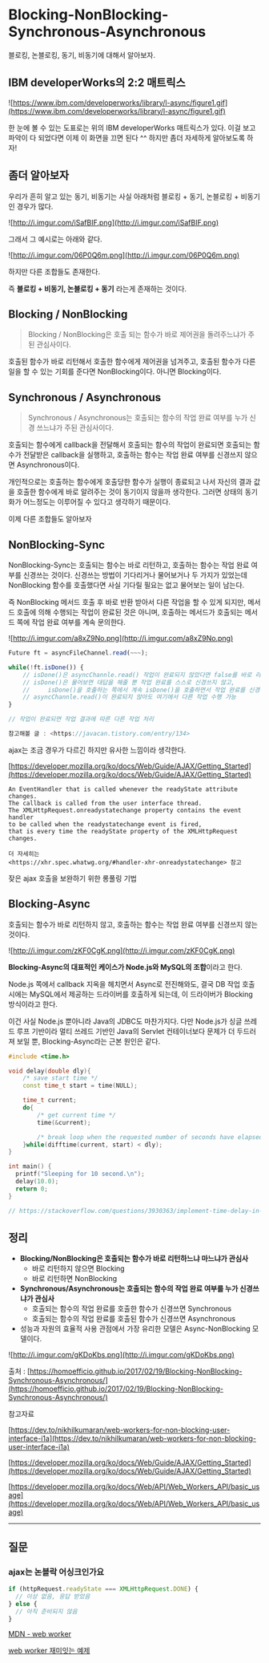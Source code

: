 # Blocking-NonBlocking-Synchronous-Asynchronous

블로킹, 논블로킹, 동기, 비동기에 대해서 알아보자.

## IBM developerWorks의 2:2 매트릭스

![https://www.ibm.com/developerworks/library/l-async/figure1.gif](https://www.ibm.com/developerworks/library/l-async/figure1.gif)

한 눈에 볼 수 있는 도표로는 위의 IBM developerWorks 매트릭스가 있다. 이걸 보고 파악이 다 되었다면 이제 이 화면을 끄면 된다 ^^ 하지만 좀더 자세하게 알아보도록 하자!

## 좀더 알아보자

우리가 흔히 알고 있는 동기, 비동기는 사실 아래처럼 블로킹 + 동기, 논블로킹 + 비동기 인 경우가 많다.

![http://i.imgur.com/iSafBIF.png](http://i.imgur.com/iSafBIF.png)

그래서 그 예시로는 아래와 같다.

![http://i.imgur.com/06P0Q6m.png](http://i.imgur.com/06P0Q6m.png)

하지만 다른 조합들도 존재한다.

즉 **블로킹 + 비동기, 논블로킹 + 동기** 라는게 존재하는 것이다.

## Blocking / NonBlocking

> Blocking / NonBlocking은 호출 되는 함수가 바로 제어권을 돌려주느냐가 주된 관심사이다.

호출된 함수가 바로 리턴해서 호출한 함수에게 제어권을 넘겨주고, 호출된 함수가 다른 일을 할 수 있는 기회를 준다면 NonBlocking이다. 아니면 Blocking이다.

## Synchronous / Asynchronous

> Synchronous / Asynchronous는 호출되는 함수의 작업 완료 여부를 누가 신경 쓰느냐가 주된 관심사이다.

호출되는 함수에게 callback을 전달해서 호출되는 함수의 작업이 완료되면 호출되는 함수가 전달받은 callback을 실행하고, 호출하는 함수는 작업 완료 여부를 신경쓰지 않으면 Asynchronous이다.

개인적으로는 호출하는 함수에게 호출당한 함수가 실행이 종료되고 나서 자신의 결과 값을 호출한 함수에게 바로 알려주는 것이 동기이지 않을까 생각한다. 그러면 상태의 동기화가 어느정도는 이루어질 수 있다고 생각하기 때문이다.

이제 다른 조합들도 알아보자

## NonBlocking-Sync

NonBlocking-Sync는 호출되는 함수는 바로 리턴하고, 호출하는 함수는 작업 완료 여부를 신경쓰는 것이다. 신경쓰는 방법이 기다리거나 물어보거나 두 가지가 있었는데 NonBlocking 함수를 호출했다면 사실 기다릴 필요는 없고 물어보는 일이 남는다.

즉 NonBlocking 메서드 호출 후 바로 반환 받아서 다른 작업을 할 수 있게 되지만, 메서드 호출에 의해 수행되는 작업이 완료된 것은 아니며, 호출하는 메서드가 호출되는 메서드 쪽에 작업 완료 여부를 계속 문의한다.

![http://i.imgur.com/a8xZ9No.png](http://i.imgur.com/a8xZ9No.png)

```javascript
Future ft = asyncFileChannel.read(~~~);

while(!ft.isDone()) {
    // isDone()은 asyncChannle.read() 작업이 완료되지 않았다면 false를 바로 리턴해준다.
    // isDone()은 물어보면 대답을 해줄 뿐 작업 완료를 스스로 신경쓰지 않고,
    //     isDone()을 호출하는 쪽에서 계속 isDone()을 호출하면서 작업 완료를 신경쓴다.
    // asyncChannle.read()이 완료되지 않아도 여기에서 다른 작업 수행 가능
}

// 작업이 완료되면 작업 결과에 따른 다른 작업 처리

참고해볼 글 : <https://javacan.tistory.com/entry/134>
```

ajax는 조금 경우가 다르긴 하지만 유사한 느낌이라 생각한다.

[https://developer.mozilla.org/ko/docs/Web/Guide/AJAX/Getting_Started](https://developer.mozilla.org/ko/docs/Web/Guide/AJAX/Getting_Started)

```text
An EventHandler that is called whenever the readyState attribute changes.
The callback is called from the user interface thread.
The XMLHttpRequest.onreadystatechange property contains the event handler
to be called when the readystatechange event is fired,
that is every time the readyState property of the XMLHttpRequest changes.

더 자세히는
<https://xhr.spec.whatwg.org/#handler-xhr-onreadystatechange> 참고
```

잦은 ajax 호출을 보완하기 위한 롱풀링 기법

## Blocking-Async

호출되는 함수가 바로 리턴하지 않고, 호출하는 함수는 작업 완료 여부를 신경쓰지 않는 것이다.

![http://i.imgur.com/zKF0CgK.png](http://i.imgur.com/zKF0CgK.png)

**Blocking-Async의 대표적인 케이스가 Node.js와 MySQL의 조합**이라고 한다.

Node.js 쪽에서 callback 지옥을 헤치면서 Async로 전진해와도, 결국 DB 작업 호출 시에는 MySQL에서 제공하는 드라이버를 호출하게 되는데, 이 드라이버가 Blocking 방식이라고 한다.

이건 사실 Node.js 뿐아니라 Java의 JDBC도 마찬가지다. 다만 Node.js가 싱글 쓰레드 루프 기반이라 멀티 쓰레드 기반인 Java의 Servlet 컨테이너보다 문제가 더 두드러져 보일 뿐, Blocking-Async라는 근본 원인은 같다.

```cpp
#include <time.h>

void delay(double dly){
    /* save start time */
    const time_t start = time(NULL);

    time_t current;
    do{
        /* get current time */
        time(&current);

        /* break loop when the requested number of seconds have elapsed */
    }while(difftime(current, start) < dly);
}

int main() {
  printf("Sleeping for 10 second.\n");
  delay(10.0);
  return 0;
}

// https://stackoverflow.com/questions/3930363/implement-time-delay-in-c
```

## 정리

- **Blocking/NonBlocking은 호출되는 함수가 바로 리턴하느냐 마느냐가 관심사**
  - 바로 리턴하지 않으면 Blocking
  - 바로 리턴하면 NonBlocking
- **Synchronous/Asynchronous는 호출되는 함수의 작업 완료 여부를 누가 신경쓰냐가 관심사**
  - 호출되는 함수의 작업 완료를 호출한 함수가 신경쓰면 Synchronous
  - 호출되는 함수의 작업 완료를 호출된 함수가 신경쓰면 Asynchronous
- 성능과 자원의 효율적 사용 관점에서 가장 유리한 모델은 Async-NonBlocking 모델이다.

![http://i.imgur.com/gKDoKbs.png](http://i.imgur.com/gKDoKbs.png)

출처 : [https://homoefficio.github.io/2017/02/19/Blocking-NonBlocking-Synchronous-Asynchronous/](https://homoefficio.github.io/2017/02/19/Blocking-NonBlocking-Synchronous-Asynchronous/)

참고자료

[https://dev.to/nikhilkumaran/web-workers-for-non-blocking-user-interface-i1a](https://dev.to/nikhilkumaran/web-workers-for-non-blocking-user-interface-i1a)

[https://developer.mozilla.org/ko/docs/Web/Guide/AJAX/Getting_Started](https://developer.mozilla.org/ko/docs/Web/Guide/AJAX/Getting_Started)

[https://developer.mozilla.org/ko/docs/Web/API/Web_Workers_API/basic_usage](https://developer.mozilla.org/ko/docs/Web/API/Web_Workers_API/basic_usage)

---

## 질문

### ajax는 논블락 어싱크인가요

```javascript
if (httpRequest.readyState === XMLHttpRequest.DONE) {
  // 이상 없음, 응답 받았음
} else {
  // 아직 준비되지 않음
}
```

[MDN - web worker](https://developer.mozilla.org/ko/docs/Web/API/Web_Workers_API/basic_usage)

[web worker 재미잇는 예제](https://dev.to/nikhilkumaran/web-workers-for-non-blocking-user-interface-i1a)
